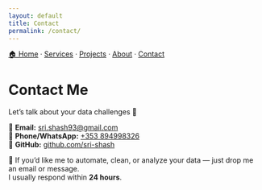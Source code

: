 ```yaml
---
layout: default
title: Contact
permalink: /contact/
---
```

[🏠 Home](/Portfolio/) · [Services](/Portfolio/services/) · [Projects](/Portfolio/projects/) · [About](/Portfolio/about/) · [Contact](/Portfolio/contact/)


# Contact Me

Let’s talk about your data challenges 🚀  

📧 **Email:** [sri.shash93@gmail.com](mailto:sri.shash93@gmail.com)  
📱 **Phone/WhatsApp:** [+353 894998326](tel:+353894998326)  
💼 **GitHub:** [github.com/sri-shash](https://github.com/sri-shash)  

💬 If you’d like me to automate, clean, or analyze your data — just drop me an email or message.  
I usually respond within **24 hours**.  
